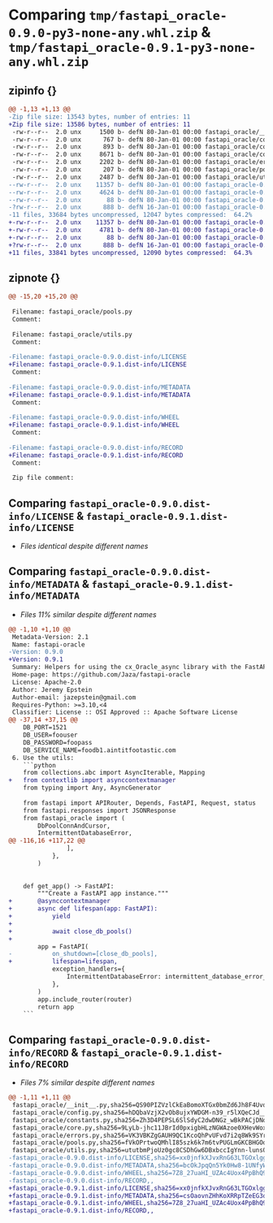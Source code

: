 # Comparing `tmp/fastapi_oracle-0.9.0-py3-none-any.whl.zip` & `tmp/fastapi_oracle-0.9.1-py3-none-any.whl.zip`

## zipinfo {}

```diff
@@ -1,13 +1,13 @@
-Zip file size: 13543 bytes, number of entries: 11
+Zip file size: 13586 bytes, number of entries: 11
 -rw-r--r--  2.0 unx     1500 b- defN 80-Jan-01 00:00 fastapi_oracle/__init__.py
 -rw-r--r--  2.0 unx      767 b- defN 80-Jan-01 00:00 fastapi_oracle/config.py
 -rw-r--r--  2.0 unx      893 b- defN 80-Jan-01 00:00 fastapi_oracle/constants.py
 -rw-r--r--  2.0 unx     8671 b- defN 80-Jan-01 00:00 fastapi_oracle/core.py
 -rw-r--r--  2.0 unx     2202 b- defN 80-Jan-01 00:00 fastapi_oracle/errors.py
 -rw-r--r--  2.0 unx      207 b- defN 80-Jan-01 00:00 fastapi_oracle/pools.py
 -rw-r--r--  2.0 unx     2487 b- defN 80-Jan-01 00:00 fastapi_oracle/utils.py
--rw-r--r--  2.0 unx    11357 b- defN 80-Jan-01 00:00 fastapi_oracle-0.9.0.dist-info/LICENSE
--rw-r--r--  2.0 unx     4624 b- defN 80-Jan-01 00:00 fastapi_oracle-0.9.0.dist-info/METADATA
--rw-r--r--  2.0 unx       88 b- defN 80-Jan-01 00:00 fastapi_oracle-0.9.0.dist-info/WHEEL
-?rw-r--r--  2.0 unx      888 b- defN 16-Jan-01 00:00 fastapi_oracle-0.9.0.dist-info/RECORD
-11 files, 33684 bytes uncompressed, 12047 bytes compressed:  64.2%
+-rw-r--r--  2.0 unx    11357 b- defN 80-Jan-01 00:00 fastapi_oracle-0.9.1.dist-info/LICENSE
+-rw-r--r--  2.0 unx     4781 b- defN 80-Jan-01 00:00 fastapi_oracle-0.9.1.dist-info/METADATA
+-rw-r--r--  2.0 unx       88 b- defN 80-Jan-01 00:00 fastapi_oracle-0.9.1.dist-info/WHEEL
+?rw-r--r--  2.0 unx      888 b- defN 16-Jan-01 00:00 fastapi_oracle-0.9.1.dist-info/RECORD
+11 files, 33841 bytes uncompressed, 12090 bytes compressed:  64.3%
```

## zipnote {}

```diff
@@ -15,20 +15,20 @@
 
 Filename: fastapi_oracle/pools.py
 Comment: 
 
 Filename: fastapi_oracle/utils.py
 Comment: 
 
-Filename: fastapi_oracle-0.9.0.dist-info/LICENSE
+Filename: fastapi_oracle-0.9.1.dist-info/LICENSE
 Comment: 
 
-Filename: fastapi_oracle-0.9.0.dist-info/METADATA
+Filename: fastapi_oracle-0.9.1.dist-info/METADATA
 Comment: 
 
-Filename: fastapi_oracle-0.9.0.dist-info/WHEEL
+Filename: fastapi_oracle-0.9.1.dist-info/WHEEL
 Comment: 
 
-Filename: fastapi_oracle-0.9.0.dist-info/RECORD
+Filename: fastapi_oracle-0.9.1.dist-info/RECORD
 Comment: 
 
 Zip file comment:
```

## Comparing `fastapi_oracle-0.9.0.dist-info/LICENSE` & `fastapi_oracle-0.9.1.dist-info/LICENSE`

 * *Files identical despite different names*

## Comparing `fastapi_oracle-0.9.0.dist-info/METADATA` & `fastapi_oracle-0.9.1.dist-info/METADATA`

 * *Files 11% similar despite different names*

```diff
@@ -1,10 +1,10 @@
 Metadata-Version: 2.1
 Name: fastapi-oracle
-Version: 0.9.0
+Version: 0.9.1
 Summary: Helpers for using the cx_Oracle_async library with the FastAPI framework.
 Home-page: https://github.com/Jaza/fastapi-oracle
 License: Apache-2.0
 Author: Jeremy Epstein
 Author-email: jazepstein@gmail.com
 Requires-Python: >=3.10,<4
 Classifier: License :: OSI Approved :: Apache Software License
@@ -37,14 +37,15 @@
    DB_PORT=1521
    DB_USER=foouser
    DB_PASSWORD=foopass
    DB_SERVICE_NAME=foodb1.aintitfootastic.com
 6. Use the utils:
    ```python
    from collections.abc import AsyncIterable, Mapping
+   from contextlib import asynccontextmanager
    from typing import Any, AsyncGenerator
 
    from fastapi import APIRouter, Depends, FastAPI, Request, status
    from fastapi.responses import JSONResponse
    from fastapi_oracle import (
        DbPoolConnAndCursor,
        IntermittentDatabaseError,
@@ -116,16 +117,22 @@
                ],
            },
        )
 
 
    def get_app() -> FastAPI:
        """Create a FastAPI app instance."""
+       @asynccontextmanager
+       async def lifespan(app: FastAPI):
+           yield
+
+           await close_db_pools()
+
        app = FastAPI(
-           on_shutdown=[close_db_pools],
+           lifespan=lifespan,
            exception_handlers={
                IntermittentDatabaseError: intermittent_database_error_handler,
            },
        )
        app.include_router(router)
        return app
    ```
```

## Comparing `fastapi_oracle-0.9.0.dist-info/RECORD` & `fastapi_oracle-0.9.1.dist-info/RECORD`

 * *Files 7% similar despite different names*

```diff
@@ -1,11 +1,11 @@
 fastapi_oracle/__init__.py,sha256=QS90PIZVzlCkEaBomoXTGx0bmZd6Jh8F4UvdqvuSETE,1500
 fastapi_oracle/config.py,sha256=hDQbaVzjX2vOb8ujxYWDGM-n39_r5lXQeCJd__Qeo9M,767
 fastapi_oracle/constants.py,sha256=Zh3D4PEPSL6SlSdyC2dwDNGz_wBkPACjDNoMre35KLs,893
 fastapi_oracle/core.py,sha256=9LyLb-jhc11JBrId0pxigbHLzNGWAzoe0XHevWoxFqI,8671
 fastapi_oracle/errors.py,sha256=VK3VBKZgGAUH9QC1KcoQhPvUFvd7i2q8Wk9SYrDicGA,2202
 fastapi_oracle/pools.py,sha256=fVkOPrtwoQMhlI85szk6k7m6tvPUGLmGKCBHGOqyl2U,207
 fastapi_oracle/utils.py,sha256=ututbmPjoUz0gc8CSDhGw6DBxbccIgYnn-luns0DuXA,2487
-fastapi_oracle-0.9.0.dist-info/LICENSE,sha256=xx0jnfkXJvxRnG63LTGOxlggYnIysveWIZ6H3PNdCrQ,11357
-fastapi_oracle-0.9.0.dist-info/METADATA,sha256=bcOkJpqQn5Yk0Hw8-1UNfyW94zgITumY7_5hfq6SHNY,4624
-fastapi_oracle-0.9.0.dist-info/WHEEL,sha256=7Z8_27uaHI_UZAc4Uox4PpBhQ9Y5_modZXWMxtUi4NU,88
-fastapi_oracle-0.9.0.dist-info/RECORD,,
+fastapi_oracle-0.9.1.dist-info/LICENSE,sha256=xx0jnfkXJvxRnG63LTGOxlggYnIysveWIZ6H3PNdCrQ,11357
+fastapi_oracle-0.9.1.dist-info/METADATA,sha256=csOaovnZHhKoXRRpTZeEG3oifoVngkgiq9wwZJ1StdY,4781
+fastapi_oracle-0.9.1.dist-info/WHEEL,sha256=7Z8_27uaHI_UZAc4Uox4PpBhQ9Y5_modZXWMxtUi4NU,88
+fastapi_oracle-0.9.1.dist-info/RECORD,,
```


